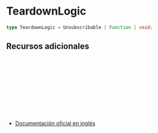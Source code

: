 # TeardownLogic

```typescript
type TeardownLogic = Unsubscribable | Function | void;
```

## Recursos adicionales

<a target="_blank" href="https://github.com/ReactiveX/rxjs/blob/6.5.5/src/internal/types.ts#L29-L30">
<svg>
  <use xlink:href="/assets/icons/source.svg#source-code"></use>
</svg>
</a>
</div>

- <a target="_blank" href="https://rxjs.dev/api/index/type-alias/TeardownLogic">Documentación oficial en inglés</a>
